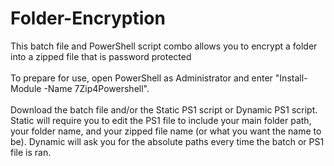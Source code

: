 # Folder-Encryption
This batch file and PowerShell script combo allows you to encrypt a folder into a zipped file that is password protected
<br><br>
To prepare for use, open PowerShell as Administrator and enter "Install-Module -Name 7Zip4Powershell".<br><br>
Download the batch file and/or the Static PS1 script or Dynamic PS1 script. <br>
Static will require you to edit the PS1 file to include your main folder path, your folder name, and your zipped file name (or what you want the name to be).
Dynamic will ask you for the absolute paths every time the batch or PS1 file is ran.

